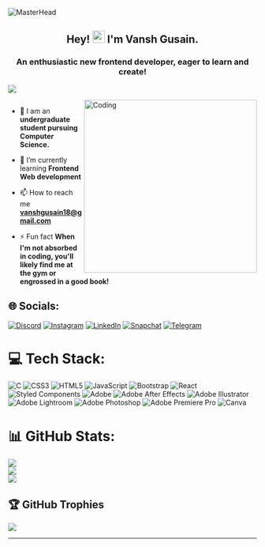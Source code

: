 ![MasterHead](https://i.pinimg.com/originals/19/b2/8c/19b28c8372aaec65623f7ee7332e74be.gif)
<h2 align="center">Hey! <img src="https://gifdb.com/images/high/cute-wave-emoji-hand-59s88kk0zj3xho40.gif" style="height:25px;" height="25"/> I'm Vansh Gusain.</h2>
<h3 align="center">An enthusiastic new frontend developer, eager to learn and create!</h3>

[![](https://visitcount.itsvg.in/api?id=vanshgusain18&icon=0&color=3)](https://visitcount.itsvg.in)

<img align="right" alt="Coding" width="350" src="https://i.pinimg.com/originals/e8/d0/f1/e8d0f1794e2520ac2367c1d21c0966e9.gif">

<p align="left"> <a href="https://twitter.com/" target="blank"><img src="https://img.shields.io/twitter/follow/?logo=twitter&style=for-the-badge" alt="" /></a> </p>

- 🔭 I am an **undergraduate student pursuing Computer Science.**

- 🌱 I’m currently learning **Frontend Web development**

- 📫 How to reach me **vanshgusain18@gmail.com**

- ⚡ Fun fact **When I'm not absorbed in coding, you'll likely find me at the gym or engrossed in a good book!**

## 🌐 Socials:
[![Discord](https://img.shields.io/badge/Discord-%235865F2.svg?style=for-the-badge&logo=discord&logoColor=white)](https://discordapp.com/users/1221099334767218743)
[![Instagram](https://img.shields.io/badge/Instagram-%23E4405F.svg?style=for-the-badge&logo=Instagram&logoColor=white)](https://instagram.com/vib3swithvansh)
[![LinkedIn](https://img.shields.io/badge/linkedin-%230077B5.svg?style=for-the-badge&logo=linkedin&logoColor=white)](https://linkedin.com/in/vanshgusain)
[![Snapchat](https://img.shields.io/badge/Snapchat-%23FFFC00.svg?style=for-the-badge&logo=Snapchat&logoColor=white)](https://www.snapchat.com/add/vibewithvansh?share_id=JB7op47I0CY&locale=en-US)
[![Telegram](https://img.shields.io/badge/Telegram-2CA5E0?style=for-the-badge&logo=telegram&logoColor=white)](https://t.me/vanshgusain)

# 💻 Tech Stack:
![C](https://img.shields.io/badge/c-%2300599C.svg?style=for-the-badge&logo=c&logoColor=white) ![CSS3](https://img.shields.io/badge/css3-%231572B6.svg?style=for-the-badge&logo=css3&logoColor=white) ![HTML5](https://img.shields.io/badge/html5-%23E34F26.svg?style=for-the-badge&logo=html5&logoColor=white) ![JavaScript](https://img.shields.io/badge/javascript-%23323330.svg?style=for-the-badge&logo=javascript&logoColor=%23F7DF1E) ![Bootstrap](https://img.shields.io/badge/bootstrap-%238511FA.svg?style=for-the-badge&logo=bootstrap&logoColor=white) ![React](https://img.shields.io/badge/react-%2320232a.svg?style=for-the-badge&logo=react&logoColor=%2361DAFB) ![Styled Components](https://img.shields.io/badge/styled--components-DB7093?style=for-the-badge&logo=styled-components&logoColor=white) ![Adobe](https://img.shields.io/badge/adobe-%23FF0000.svg?style=for-the-badge&logo=adobe&logoColor=white) ![Adobe After Effects](https://img.shields.io/badge/Adobe%20After%20Effects-9999FF.svg?style=for-the-badge&logo=Adobe%20After%20Effects&logoColor=white) ![Adobe Illustrator](https://img.shields.io/badge/adobe%20illustrator-%23FF9A00.svg?style=for-the-badge&logo=adobe%20illustrator&logoColor=white) ![Adobe Lightroom](https://img.shields.io/badge/Adobe%20Lightroom-31A8FF.svg?style=for-the-badge&logo=Adobe%20Lightroom&logoColor=white) ![Adobe Photoshop](https://img.shields.io/badge/adobe%20photoshop-%2331A8FF.svg?style=for-the-badge&logo=adobe%20photoshop&logoColor=white) ![Adobe Premiere Pro](https://img.shields.io/badge/Adobe%20Premiere%20Pro-9999FF.svg?style=for-the-badge&logo=Adobe%20Premiere%20Pro&logoColor=white)
![Canva](https://img.shields.io/badge/Canva-%2300C4CC.svg?style=for-the-badge&logo=Canva&logoColor=white)

# 📊 GitHub Stats:
![](https://github-readme-stats.vercel.app/api?username=vanshgusain18&theme=merko&hide_border=false&include_all_commits=true&count_private=true)<br/>
![](https://github-readme-streak-stats.herokuapp.com/?user=vanshgusain18&theme=merko&hide_border=false)<br/>
![](https://github-readme-stats.vercel.app/api/top-langs/?username=vanshgusain18&theme=merko&hide_border=false&include_all_commits=true&count_private=true&layout=compact)

## 🏆 GitHub Trophies
![](https://github-profile-trophy.vercel.app/?username=vanshgusain18&theme=dark&no-frame=false&no-bg=true&margin-w=4)

---

<!-- Proudly created with GPRM ( https://gprm.itsvg.in ) -->
